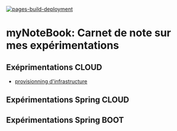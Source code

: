 
[![pages-build-deployment](https://github.com/dsissoko/myNoteBook/actions/workflows/pages/pages-build-deployment/badge.svg)](https://github.com/dsissoko/myNoteBook/actions/workflows/pages/pages-build-deployment)

# myNoteBook: Carnet de note sur mes expérimentations

## Exéprimentations CLOUD

- [provisionning d'infrastructure](https://dsissoko.github.io/infra-provisionning/)

## Expérimentations Spring CLOUD

## Expérimentations Spring BOOT


